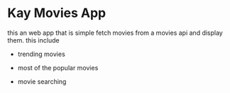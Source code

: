 # Kay Movies App

this an web app that is simple fetch movies from a movies api and display them. this include 

* trending movies

* most of the popular movies

* movie searching



